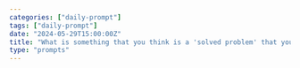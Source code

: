 ```yaml
---
categories: ["daily-prompt"]
tags: ["daily-prompt"]
date: "2024-05-29T15:00:00Z"
title: "What is something that you think is a 'solved problem' that your field just hasn't caught onto yet?"
type: "prompts"
---
```


